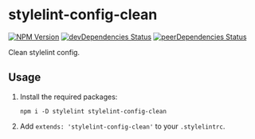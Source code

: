 # stylelint-config-clean

[![NPM Version](https://img.shields.io/npm/v/stylelint-config-clean.svg)](https://npmjs.org/package/stylelint-config-clean)
[![devDependencies Status](https://david-dm.org/CrocoDillon/stylelint-config-clean/dev-status.svg)](https://david-dm.org/CrocoDillon/stylelint-config-clean?type=dev)
[![peerDependencies Status](https://david-dm.org/CrocoDillon/stylelint-config-clean/peer-status.svg)](https://david-dm.org/CrocoDillon/stylelint-config-clean?type=peer)

Clean stylelint config.

## Usage

1. Install the required packages:

   ```
   npm i -D stylelint stylelint-config-clean
   ```

2. Add `extends: 'stylelint-config-clean'` to your `.stylelintrc`.
